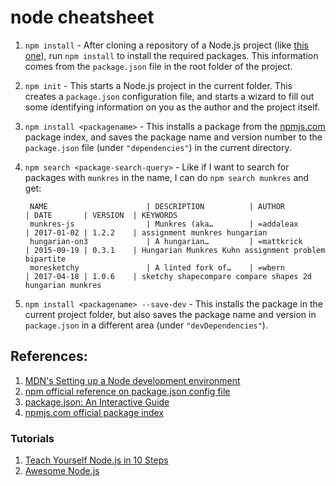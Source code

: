 # node cheatsheet

1. `npm install` - After cloning a repository of a Node.js project (like [this one](https://github.com/tothebeat/emergency-compliment)), run `npm install` to install the required packages. This information comes from the `package.json` file in the root folder of the project.
1. `npm init` - This starts a Node.js project in the current folder. This creates a `package.json` configuration file, and starts a wizard to fill out some identifying information on you as the author and the project itself.
1. `npm install <packagename>` - This installs a package from the [npmjs.com](https://www.npmjs.com/) package index, and saves the package name and version number to the `package.json` file (under `"dependencies"`) in the current directory.
1. `npm search <package-search-query>` - Like if I want to search for packages with `munkres` in the name, I can do `npm search munkres` and get:

   ```
    NAME                      | DESCRIPTION          | AUTHOR          | DATE       | VERSION  | KEYWORDS
    munkres-js                | Munkres (aka…        | =addaleax       | 2017-01-02 | 1.2.2    | assignment munkres hungarian
    hungarian-on3             | A hungarian…         | =mattkrick      | 2015-09-19 | 0.3.1    | Hungarian Munkres Kuhn assignment problem bipartite
    moresketchy               | A linted fork of…    | =wbern          | 2017-04-18 | 1.0.6    | sketchy shapecompare compare shapes 2d hungarian munkres
   ```

1. `npm install <packagename> --save-dev` - This installs the package in the current project folder, but also saves the package name and version in `package.json` in a different area (under `"devDependencies"`).

## References:

1. [MDN's Setting up a Node development environment](https://developer.mozilla.org/en-US/docs/Learn/Server-side/Express_Nodejs/development_environment)
1. [npm official reference on package.json config file](https://docs.npmjs.com/files/package.json)
1. [package.json: An Interactive Guide](http://browsenpm.org/package.json)
1. [npmjs.com official package index](https://www.npmjs.com/)

### Tutorials

1. [Teach Yourself Node.js in 10 Steps](https://ponyfoo.com/articles/teach-yourself-nodejs-in-10-steps)
1. [Awesome Node.js](https://github.com/sindresorhus/awesome-nodejs/blob/master/readme.md)
